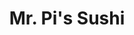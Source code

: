 ---
layout: place
title: Mr. Pi's Sushi
permalink: /new-jersey/highland-park/mr-pi-s-sushi.html
stateAbbr: NJ
stateName: New Jersey
cityName: Highland Park
seo:
  type: restaurant
  links: https://mrpisushi.com/
place_id: ChIJww_7-VG5w4kRhuFBf8Gu2LA
photos:
  - name: >-
      places/ChIJww_7-VG5w4kRhuFBf8Gu2LA/photos/AeeoHcJm9r51D3cO_h6jIDeYdlw4_HaA5AO7oAUCYojbwQhWI1j4awiz9l-cvNoIbwWbWWUJQzK_8_ECDg-BXYgPv5cX878RMNo6vXPGLhfbp4YXgi9RB_4Xgo5iLWmeZ1U1exGftvDlz2EEgWPMvqYa9Fv6nC9XUSD9d-spVgu9_4m_1ukkCmE_1qudFWWorU2gHx_DRxihiNeMyC5MyJDyRZgW1_4zDN_jb4QuX_h5MsJP0l4-iLRyE1fDOYYAuNmnjIzdYkzuxm-6E-jOa541jIpMz1_2_ZnLbSp34CRr_NlmEyeAt-gbHqvSlpuCnRgNOMkpNkGMa3vm7e_9KsooFykkJWOE1XYyeySr4znHi_j79XIwMZq0BebujnUudvIpijiWGQRGlO_zoiJneg4y7SbmKQ7khgpWiRZTdYxtEv-NcUay
    widthPx: 4000
    heightPx: 1848
    authorAttributions:
      - displayName: Ari
        uri: https://maps.google.com/maps/contrib/108790801058534314679
        photoUri: >-
          https://lh3.googleusercontent.com/a-/ALV-UjVcRprtDteoovHEoTCWjaAWcxJ4woo_00169Fpr7iDBgfqRUfUC=s100-p-k-no-mo
    flagContentUri: >-
      https://www.google.com/local/imagery/report/?cb_client=maps_api_places.places_api&image_key=!1e10!2sCIHM0ogKEICAgID75sSspgE&hl=en-US
    googleMapsUri: >-
      https://www.google.com/maps/place//data=!3m4!1e2!3m2!1sCIHM0ogKEICAgID75sSspgE!2e10!4m2!3m1!1s0x89c3b951f9fb0fc3:0xb0d8aec17f41e186
  - name: >-
      places/ChIJww_7-VG5w4kRhuFBf8Gu2LA/photos/AeeoHcIMR2WbkL0hiz6FDOR5W8DEu0tOpEg4GqzPsjx1oELWcmzW15-YekIcIevp3YqK2QGWmJ4LJPzNkDDLvNaOi7gEDCxbI2iNU8wizY9DWs7Zk-KOUdOnLW32brnvT4xwwhWWyhwtaSFjl285EO5CfgulTy9Hq4Gk7ZV_7BuL4Lk950QI1-uU4rN30_tk25nVpDwbG_nFKRFaQkxBdV4ulcJwQ5gReofrhSSkHov5xlb3D3UxJaWRsW4ho-_U43PNd3zS1JmKx05zqznH7DAqPpmjQd-RpOgZ_xlEdTfX9lyuSFwwOUWPsPSUDz-ZEBRjOLdrhAS9kw_JmjT-rX8N-A_qYkrhDTPvEMdpbqYO0dqWl_SDLCL_Ql-kfoJK4oNdjSFEKtHbPSQv9T1Lwnva3P5aVSfp8tdL9prKf_4kqSYXfIzm
    widthPx: 4800
    heightPx: 3600
    authorAttributions:
      - displayName: Michael William Majorczak
        uri: https://maps.google.com/maps/contrib/105402181418778581498
        photoUri: >-
          https://lh3.googleusercontent.com/a-/ALV-UjWIPnssH17T8iBC1RdqbjsPnkbOnF3Qs7LM7t7anMRgcegitWFe=s100-p-k-no-mo
    flagContentUri: >-
      https://www.google.com/local/imagery/report/?cb_client=maps_api_places.places_api&image_key=!1e10!2sCIHM0ogKEICAgMDIluqQgwE&hl=en-US
    googleMapsUri: >-
      https://www.google.com/maps/place//data=!3m4!1e2!3m2!1sCIHM0ogKEICAgMDIluqQgwE!2e10!4m2!3m1!1s0x89c3b951f9fb0fc3:0xb0d8aec17f41e186
  - name: >-
      places/ChIJww_7-VG5w4kRhuFBf8Gu2LA/photos/AeeoHcKlm7NH_zcKcvI24xGpCV3KRGovFJrfG7nWtuXaL4wWZArpF5RHCvffRlG_1GdDcxMzAQjITyDTswEmFiRPBTfpmqSupQq_Xiq4iZan6TZ6dxO2ENfU4Badxj5qI0J5RgHlVENBtX3bWgWRaaP5cj_C_Yrhm8SZcvpNlMpkbc9nk2As2cTxVHihqLtVQ9Z2XcV9THSBUT-iYHH4WQWzbrRiR87OSHRz4z4C_7XVF-pDtvef_0pFVEcUa1EdCgYSe0sRCIyLmbRGJsk47I7pHnVyZGVGNLUKMFZjNC54QDVR9Oo9IVox57bH8T3IhVnPPlSQzNWl4VULuAK2VqLsajGyitT2XRAF4RLEOPR-gu28GiVxVz0VYv-HnX5BdxBi65IyPlLq8MdvbzXNGfYmJsMaDlBSrmdHgeKn6FZ_BUAAagEt
    widthPx: 4800
    heightPx: 3600
    authorAttributions:
      - displayName: Harry Ning
        uri: https://maps.google.com/maps/contrib/114483807020981098640
        photoUri: >-
          https://lh3.googleusercontent.com/a-/ALV-UjW7Eh_8zoa2vFlmH_Kt7UzxOgmoZCllhBSwUy1KhdtmxD9WyG18=s100-p-k-no-mo
    flagContentUri: >-
      https://www.google.com/local/imagery/report/?cb_client=maps_api_places.places_api&image_key=!1e10!2sCIHM0ogKEICAgIC_96zI2wE&hl=en-US
    googleMapsUri: >-
      https://www.google.com/maps/place//data=!3m4!1e2!3m2!1sCIHM0ogKEICAgIC_96zI2wE!2e10!4m2!3m1!1s0x89c3b951f9fb0fc3:0xb0d8aec17f41e186
  - name: >-
      places/ChIJww_7-VG5w4kRhuFBf8Gu2LA/photos/AeeoHcIpoZkCq0Bvhv8TDs_FS5i6yU53-piHnClHwxJmF0ud3l7n7Md1bYakrhxFTeTLorKr_0hCrHA5DsD3qZcqKRZ8NoxxnjNsTK33eJUbAcuTrdHeCMskKH8Cyt-3uUPq0xdyaukx2qMmhY4FtkdYMp6sh2WGSKrPFPXZq_YMss4LdKltwh2zi8P4u18cECWaDNNo89nBtW9Ozbu6Z9msFs6XGya4VqXGVJ0H965v0PWwySGCrQSnlFRGMBJWpYeMApHXtvz_88KuIdmwP_1UsH6oqd8roR1bqyzkco_ZIcH_a0Eofv9s9ciKb8sK-ASwpmaib5PV_VrQuVxtlMxG1G2lEqWt9mh8AakGzO0UCJYxfAld7yJjjHEPMHYaCN_mr3OoY_w3x0dCcKf0DjLfk7YEBRFQfw01ySpM5ogWhqpoeks
    widthPx: 4032
    heightPx: 3024
    authorAttributions:
      - displayName: Michael William Majorczak
        uri: https://maps.google.com/maps/contrib/105402181418778581498
        photoUri: >-
          https://lh3.googleusercontent.com/a-/ALV-UjWIPnssH17T8iBC1RdqbjsPnkbOnF3Qs7LM7t7anMRgcegitWFe=s100-p-k-no-mo
    flagContentUri: >-
      https://www.google.com/local/imagery/report/?cb_client=maps_api_places.places_api&image_key=!1e10!2sCIHM0ogKEICAgMDIluqQvQE&hl=en-US
    googleMapsUri: >-
      https://www.google.com/maps/place//data=!3m4!1e2!3m2!1sCIHM0ogKEICAgMDIluqQvQE!2e10!4m2!3m1!1s0x89c3b951f9fb0fc3:0xb0d8aec17f41e186
  - name: >-
      places/ChIJww_7-VG5w4kRhuFBf8Gu2LA/photos/AeeoHcJFAG4bLL-K3pT2woTGb1jM0wsOd2cStn_Aekofi1kQAm245jyK2OJkTddEjFDdXKoygIxzgVGTdcPC0NxhwCN4LEmUdrk18HBxMOrdnHbYZessBBgAKCYwurLYmaHJy3Mx2fJltMvaY1mhcVtgKIasH9rFa0D4YJOVD2A8sEo7u-kMX1AYksVPF5ygUCVMHMkhak2iWzYyz1mt1Yxh85OrFsmRF7x14VOV_jViFAG-Y2CW3vmbYyQ54oV5ITaSK93w2OG_9F5xUjONzxvmH60-PkAicf5Fe1ggEvFVEOcGS5mPtuPQaBvmgwOQ-yg2vLULRYtuKIylfVGUUgTFFCkqwuPL8d2lhFdjczJQ1bU2BrVivo8QPV9WSlM2CODBhlzekHKEcCylHhtValPjypeTF-vPl0opg0IXPSXs6sVxNg
    widthPx: 4800
    heightPx: 3600
    authorAttributions:
      - displayName: Michael William Majorczak
        uri: https://maps.google.com/maps/contrib/105402181418778581498
        photoUri: >-
          https://lh3.googleusercontent.com/a-/ALV-UjWIPnssH17T8iBC1RdqbjsPnkbOnF3Qs7LM7t7anMRgcegitWFe=s100-p-k-no-mo
    flagContentUri: >-
      https://www.google.com/local/imagery/report/?cb_client=maps_api_places.places_api&image_key=!1e10!2sCIHM0ogKEICAgMDIluqQAw&hl=en-US
    googleMapsUri: >-
      https://www.google.com/maps/place//data=!3m4!1e2!3m2!1sCIHM0ogKEICAgMDIluqQAw!2e10!4m2!3m1!1s0x89c3b951f9fb0fc3:0xb0d8aec17f41e186
  - name: >-
      places/ChIJww_7-VG5w4kRhuFBf8Gu2LA/photos/AeeoHcLkQkPKfx4laX4ob9WEIzHjAbz6SOkO0tolVwB6u2vRFzGhHwZ4d1NDY_4PErX8oInehfzrxzAt9UG_uEhiVdzRfhFkXwR9y2m-ZAUk0H6DYtP0Q1sO-6d-PbDqT0PA_lshI8XQCFgLsmuEbBrOzMyEJLrqae_BpIRrGXv6j_iroj7JI2vrnkQq0WqnqD3u2-6cY4gVU-YBj5d5hWYBl7opvVAz5RUJjqhNsFwWEAY3Mj6SFBJxMjS7em_SK7at2ywCY7GYCwu5M4a1_4WZ8dOjYlM9-67S76GEAB6FFmqQobLcZ2JAkRrmGV_vMBzFydmbuwYhjOc58zaltHZMCcBKTxEAh36lR3tBxtQ4bo5sqwHnAPGuubMMOlmlJuGdDnSfOrlXphGuBsyiMMI3pA56HiSDPOKhwRmbmQVe6jorlg
    widthPx: 4800
    heightPx: 3614
    authorAttributions:
      - displayName: Artemis Strong
        uri: https://maps.google.com/maps/contrib/115181565659165240952
        photoUri: >-
          https://lh3.googleusercontent.com/a-/ALV-UjURQxYIU-X6m_KMoJNRRrPeEA-2Wn0ypxh4IGIgQSmXVMhBfeOx=s100-p-k-no-mo
    flagContentUri: >-
      https://www.google.com/local/imagery/report/?cb_client=maps_api_places.places_api&image_key=!1e10!2sCIHM0ogKEICAgICHzMPGLw&hl=en-US
    googleMapsUri: >-
      https://www.google.com/maps/place//data=!3m4!1e2!3m2!1sCIHM0ogKEICAgICHzMPGLw!2e10!4m2!3m1!1s0x89c3b951f9fb0fc3:0xb0d8aec17f41e186
  - name: >-
      places/ChIJww_7-VG5w4kRhuFBf8Gu2LA/photos/AeeoHcLCPNLxm1Vcver3_ZXfWTdYRgEqSU_e9TTEqC7JMXztUaLiH1LegZauvdhdt9pRLajQf_AfJ8yw6XgLVnGK_QKzicSzCVe2-L-xu7WC24Pi8bW1SMs3GjSowzl1fEV4Ha5RcbRFf-LcX6uwH6NvkSQ46Ktuo0a0A5FIXYJ8b2WhoeYFhEno4PfyyeagaZRAS65cMqxbyDyDkrifmQdaHQwRhAw_VmlqINPzXLaU7JIWM3zA0Dn83OVHMXYqzjtjljtTui5oBi2mGBw7WdBt4mPXNSme2L_KBT7tyW0C3egV4TGr-_FWYoWySo0yDIRiccKH9wDU3kJ5YkYAkbFL0swsRENGsZ2snlcaY8fLCKeHEx6I0HocMya8fKFyXDkppkYwCvHyMwn64B2kxIWMLK2nr2b5TTvWP0O36k0dqd_SlKER
    widthPx: 2152
    heightPx: 2152
    authorAttributions:
      - displayName: Chuanxiuyue He
        uri: https://maps.google.com/maps/contrib/116607910384603040423
        photoUri: >-
          https://lh3.googleusercontent.com/a-/ALV-UjUJxzOyv4liMcZGeZRy-YpMaH7UD8FyPxiPZUcTIZLiqknQS57V=s100-p-k-no-mo
    flagContentUri: >-
      https://www.google.com/local/imagery/report/?cb_client=maps_api_places.places_api&image_key=!1e10!2sCIHM0ogKEICAgIDj6L_gmgE&hl=en-US
    googleMapsUri: >-
      https://www.google.com/maps/place//data=!3m4!1e2!3m2!1sCIHM0ogKEICAgIDj6L_gmgE!2e10!4m2!3m1!1s0x89c3b951f9fb0fc3:0xb0d8aec17f41e186
  - name: >-
      places/ChIJww_7-VG5w4kRhuFBf8Gu2LA/photos/AeeoHcJi68s5-vpqcQ6Ct7ZqZCcY04C56z5utNHTN8x3if6YdcTQht6l_3EzJrkngAw30bToOTNu8vtM0sCrYjAfqV2MYZ6T5Byd597YIUWPfczwpaFlAhK58qke4qQ7fBr_GbyhexamYhLogwXhZO_EIubdmyyN8uRr3iKCo7PhAE9rGMKbwzc2sjCazEPHhWW0HULwMUNIqbvNNOCa_L1ZVakCHzq--ODLWkoB-7PJYvdVq04KaqnFXT9JvrmAggXxmODakLByWrQ2j_N-D4XFlrYCpUQdXTJ5mwAJUQKj-pz61ExIx7t6xqqtXCqp6tqK_41cx11_mRS4NI8bPPIyX3KrP4KQYncATPVGujziUHuWkkITiOjbZK5z8YLGC83LMsfIgAieG8P_DStqwdB1Er6OQh1-oSubx6INe59-iz5WE0er
    widthPx: 4032
    heightPx: 1908
    authorAttributions:
      - displayName: Joanna Wang
        uri: https://maps.google.com/maps/contrib/109558124199558484223
        photoUri: >-
          https://lh3.googleusercontent.com/a-/ALV-UjUhBPSFPHQznDWKRT4cd0oUEQXold-VnfgQWI82WCJrBrZHcCrH1A=s100-p-k-no-mo
    flagContentUri: >-
      https://www.google.com/local/imagery/report/?cb_client=maps_api_places.places_api&image_key=!1e10!2sCIHM0ogKEICAgID42sb-1wE&hl=en-US
    googleMapsUri: >-
      https://www.google.com/maps/place//data=!3m4!1e2!3m2!1sCIHM0ogKEICAgID42sb-1wE!2e10!4m2!3m1!1s0x89c3b951f9fb0fc3:0xb0d8aec17f41e186
  - name: >-
      places/ChIJww_7-VG5w4kRhuFBf8Gu2LA/photos/AeeoHcKBhsgT4nOZzrOTOKMRe5-JmtrQv5matfgH3CoC9FhYNV9gVhr-_tBmFQ2uNHKSecdx_pEskYa6EbGsm_Uo69v663VUcuzb7LYRFRf-gwIP-Sue-NYw91S1MdUiOaHZDyy_eayZFP88b8FxPLjbNe05sifypdkSx70ZNO_qRWFMczAWpe6n48uzIypp7tBV6mPKAGGnrRLZb5GWktJh0wKQA0Puv0wCPuC-V-bcVrv8_uPR1eIiLsFZOgfBbShqtinri4mN4VY0eshRn7ZRWO1_6RvWHPE790Mtyvz9cknKssqjAdIB8kk9Ih4AUvzSvi2Uiz-AslGyfTopdtNy4sJmUa4dACrBOFysZ1meHJrNkjDFUZOlKhKQfsMficE9PR2GzoxF2P5StORzDxq6ZkWm0eXguDpV2ZAH9Ouez8I
    widthPx: 3000
    heightPx: 4000
    authorAttributions:
      - displayName: Shaolan Chen
        uri: https://maps.google.com/maps/contrib/117445552864685689758
        photoUri: >-
          https://lh3.googleusercontent.com/a-/ALV-UjU1Bz48ANjVmy0XiJKWfIdV5soSoDyRAlUlIMJ7br8p298ejqcF=s100-p-k-no-mo
    flagContentUri: >-
      https://www.google.com/local/imagery/report/?cb_client=maps_api_places.places_api&image_key=!1e10!2sCIHM0ogKEICAgMDwuL7JOQ&hl=en-US
    googleMapsUri: >-
      https://www.google.com/maps/place//data=!3m4!1e2!3m2!1sCIHM0ogKEICAgMDwuL7JOQ!2e10!4m2!3m1!1s0x89c3b951f9fb0fc3:0xb0d8aec17f41e186
  - name: >-
      places/ChIJww_7-VG5w4kRhuFBf8Gu2LA/photos/AeeoHcJVbtEc8I5SHpnsEDrFZm2jkR9du7u7Gb5Y6I_2z8dOSS8xDN2p8GnrtK5icn5rn-wXw4xKZuwFqJpYhO9N3OSw-GiPLU1_CqtZYNdCY2Sp7ocKVLjv2Gb1z8koaMONzr8u4BdUmYyQ4gX82nD_zIWg41srMnrD88oK0wLQOb8RnLBilr_-AHPuls2bg6AzjsejFMKdV-rYkUQu4uZYFQn7St6rxVbOAbZfQpJ1ScIYyDdaVg0beQBLs30Sn8mV1Mvh2QYbH9h2S7Ki_ON3tdqkIxIEbLxW6ocDzBBTMYZaJPk4xlrfmv3r0yRmovfv8odqvQVaMkjMyEcbQgg4F7WvsbtwfWvePqe3MkBNIEZQtYTl4SbN2OqHcojgM-v5fE9lhsU6ffnUoTuwqFXO1t2G4A1dEzvoURFpWhn6JQ3IPAeAOTzm2uMY15OoR3FE
    widthPx: 2268
    heightPx: 4032
    authorAttributions:
      - displayName: Allan Cheow
        uri: https://maps.google.com/maps/contrib/109881716148472377138
        photoUri: >-
          https://lh3.googleusercontent.com/a-/ALV-UjVJYOpwmHox3zfIiFV1aArxvDtvluXfnD97r_d9o6S5ebDV3gSMGQ=s100-p-k-no-mo
    flagContentUri: >-
      https://www.google.com/local/imagery/report/?cb_client=maps_api_places.places_api&image_key=!1e10!2sCIABIhADydmY9iNXCWeey4cADjrV&hl=en-US
    googleMapsUri: >-
      https://www.google.com/maps/place//data=!3m4!1e2!3m2!1sCIABIhADydmY9iNXCWeey4cADjrV!2e10!4m2!3m1!1s0x89c3b951f9fb0fc3:0xb0d8aec17f41e186
address: 247 Raritan Ave, Highland Park, NJ 08904, USA
street: 247 Raritan Ave
city: Highland Park
state: NJ
zip: '08904'
country: USA
neighborhood: null
latitude: '40.499210'
longitude: '-74.428175'
accessibility_options:
  wheelchairAccessibleParking: true
  wheelchairAccessibleEntrance: true
  wheelchairAccessibleRestroom: true
  wheelchairAccessibleSeating: true
business_status: OPERATIONAL
name: Mr. Pi's Sushi
google_maps_links:
  directionsUri: >-
    https://www.google.com/maps/dir//''/data=!4m7!4m6!1m1!4e2!1m2!1m1!1s0x89c3b951f9fb0fc3:0xb0d8aec17f41e186!3e0
  placeUri: https://maps.google.com/?cid=12743127291731763590
  writeAReviewUri: >-
    https://www.google.com/maps/place//data=!4m3!3m2!1s0x89c3b951f9fb0fc3:0xb0d8aec17f41e186!12e1
  reviewsUri: >-
    https://www.google.com/maps/place//data=!4m4!3m3!1s0x89c3b951f9fb0fc3:0xb0d8aec17f41e186!9m1!1b1
  photosUri: >-
    https://www.google.com/maps/place//data=!4m3!3m2!1s0x89c3b951f9fb0fc3:0xb0d8aec17f41e186!10e5
primary_type: Japanese Restaurant
opening_hours:
  regular: null
  current: null
secondary_opening_hours:
  regular:
    weekdayDescriptions: null
    type: null
  current:
    weekdayDescriptions: null
    type: null
phone: (908) 998-9288
price_level: PRICE_LEVEL_MODERATE
price_range: $20 &ndash; $30
rating: '4.5'
rating_count: 0
website: https://mrpisushi.com/
description: >-
  Discover Mr. Pi's Sushi in Highland Park, NJ$$$Nestled in Highland Park, NJ,
  Mr. Pi's Sushi stands out as a cozy Japanese restaurant offering fresh sushi
  and authentic fare in a welcoming atmosphere. The spot features a casual
  setting with wood-trimmed booths and a sushi bar, perfect for enjoying a
  variety of rolls and Japanese dishes that highlight quality ingredients.
  Patrons can savor selections of sake and beer alongside their meals, making it
  a great choice for those seeking sushi restaurants near me with a relaxed
  vibe. Accessibility is a key plus, with options like wheelchair-friendly
  entrances and seating that ensure everyone can enjoy the experience. Overall,
  this Highland Park gem combines traditional flavors with a straightforward
  ambiance, ideal for anyone exploring top-rated sushi options in the area.
generative_summary: >-
  Discover Mr. Pi's Sushi in Highland Park, NJ$$$Nestled in Highland Park, NJ,
  Mr. Pi's Sushi stands out as a cozy Japanese restaurant offering fresh sushi
  and authentic fare in a welcoming atmosphere. The spot features a casual
  setting with wood-trimmed booths and a sushi bar, perfect for enjoying a
  variety of rolls and Japanese dishes that highlight quality ingredients.
  Patrons can savor selections of sake and beer alongside their meals, making it
  a great choice for those seeking sushi restaurants near me with a relaxed
  vibe. Accessibility is a key plus, with options like wheelchair-friendly
  entrances and seating that ensure everyone can enjoy the experience. Overall,
  this Highland Park gem combines traditional flavors with a straightforward
  ambiance, ideal for anyone exploring top-rated sushi options in the area.
generative_disclosure: Summarized by AI using the Grok-3-Mini model.
reviews:
  - name: >-
      places/ChIJww_7-VG5w4kRhuFBf8Gu2LA/reviews/ChZDSUhNMG9nS0VJQ0FnSUNfOTZ6SUd3EAE
    relativePublishTimeDescription: 2 months ago
    rating: 4
    text:
      text: >-
        I went here with my family and for the sushi and sashimi is good. But
        something that is not good is the ramen is because I have a American
        Asian taste so I don’t really like the taste of the soup is too sweet
        and too oily, and the pork is so smoky so that’s why I don’t like the
        ramen.
      languageCode: en
    originalText:
      text: >-
        I went here with my family and for the sushi and sashimi is good. But
        something that is not good is the ramen is because I have a American
        Asian taste so I don’t really like the taste of the soup is too sweet
        and too oily, and the pork is so smoky so that’s why I don’t like the
        ramen.
      languageCode: en
    authorAttribution:
      displayName: Harry Ning
      uri: https://www.google.com/maps/contrib/114483807020981098640/reviews
      photoUri: >-
        https://lh3.googleusercontent.com/a-/ALV-UjW7Eh_8zoa2vFlmH_Kt7UzxOgmoZCllhBSwUy1KhdtmxD9WyG18=s128-c0x00000000-cc-rp-mo-ba3
    publishTime: '2025-01-19T22:27:51.727634Z'
    flagContentUri: >-
      https://www.google.com/local/review/rap/report?postId=ChZDSUhNMG9nS0VJQ0FnSUNfOTZ6SUd3EAE&d=17924085&t=1
    googleMapsUri: >-
      https://www.google.com/maps/reviews/data=!4m6!14m5!1m4!2m3!1sChZDSUhNMG9nS0VJQ0FnSUNfOTZ6SUd3EAE!2m1!1s0x89c3b951f9fb0fc3:0xb0d8aec17f41e186
  - name: >-
      places/ChIJww_7-VG5w4kRhuFBf8Gu2LA/reviews/ChZDSUhNMG9nS0VJQ0FnTUR3dUw3SktREAE
    relativePublishTimeDescription: 3 weeks ago
    rating: 5
    text:
      text: >-
        Mr. Pi never disappoints,have been coming here for over 2 decades,
        dishes has always been consistent with fresh selection of fishes,
        creative rolls and plating, top notch service where you are treated like
        family and they actually remembers who you are.
      languageCode: en
    originalText:
      text: >-
        Mr. Pi never disappoints,have been coming here for over 2 decades,
        dishes has always been consistent with fresh selection of fishes,
        creative rolls and plating, top notch service where you are treated like
        family and they actually remembers who you are.
      languageCode: en
    authorAttribution:
      displayName: Shaolan Chen
      uri: https://www.google.com/maps/contrib/117445552864685689758/reviews
      photoUri: >-
        https://lh3.googleusercontent.com/a-/ALV-UjU1Bz48ANjVmy0XiJKWfIdV5soSoDyRAlUlIMJ7br8p298ejqcF=s128-c0x00000000-cc-rp-mo-ba3
    publishTime: '2025-03-23T10:09:08.891873Z'
    flagContentUri: >-
      https://www.google.com/local/review/rap/report?postId=ChZDSUhNMG9nS0VJQ0FnTUR3dUw3SktREAE&d=17924085&t=1
    googleMapsUri: >-
      https://www.google.com/maps/reviews/data=!4m6!14m5!1m4!2m3!1sChZDSUhNMG9nS0VJQ0FnTUR3dUw3SktREAE!2m1!1s0x89c3b951f9fb0fc3:0xb0d8aec17f41e186
  - name: >-
      places/ChIJww_7-VG5w4kRhuFBf8Gu2LA/reviews/ChZDSUhNMG9nS0VJQ0FnSUNfOTZMaUl3EAE
    relativePublishTimeDescription: 2 months ago
    rating: 5
    text:
      text: >-
        The sashimi is very fresh, the service attitude is very good, and the
        ramen is also delicious.
      languageCode: en
    originalText:
      text: >-
        The sashimi is very fresh, the service attitude is very good, and the
        ramen is also delicious.
      languageCode: en
    authorAttribution:
      displayName: YING
      uri: https://www.google.com/maps/contrib/110196132202187856314/reviews
      photoUri: >-
        https://lh3.googleusercontent.com/a-/ALV-UjXEaYLmrpSlMuC3NApnk5reBq580zLjKWyibU7fK5EoLlJEJziyBQ=s128-c0x00000000-cc-rp-mo-ba4
    publishTime: '2025-01-19T22:35:36.298933Z'
    flagContentUri: >-
      https://www.google.com/local/review/rap/report?postId=ChZDSUhNMG9nS0VJQ0FnSUNfOTZMaUl3EAE&d=17924085&t=1
    googleMapsUri: >-
      https://www.google.com/maps/reviews/data=!4m6!14m5!1m4!2m3!1sChZDSUhNMG9nS0VJQ0FnSUNfOTZMaUl3EAE!2m1!1s0x89c3b951f9fb0fc3:0xb0d8aec17f41e186
  - name: >-
      places/ChIJww_7-VG5w4kRhuFBf8Gu2LA/reviews/ChdDSUhNMG9nS0VJQ0FnSURuNTViYXFnRRAB
    relativePublishTimeDescription: 6 months ago
    rating: 5
    text:
      text: >-
        My wife and I are on the #eatjersey challenge to visit & have a meal in
        all 564 towns of NJ. We chose Mr. Pi's Sushi for Highland Park, our
        119th town.


        We stopped off after a Rutgers football game for dinner and ordered our
        regular order of "sushi & sashimi platter". Instead of a combo for two,
        like at most sushi places, you can only order two one-person platters.
        That being said, the food was on point! Prompt service and nice casual
        atmosphere inside.
      languageCode: en
    originalText:
      text: >-
        My wife and I are on the #eatjersey challenge to visit & have a meal in
        all 564 towns of NJ. We chose Mr. Pi's Sushi for Highland Park, our
        119th town.


        We stopped off after a Rutgers football game for dinner and ordered our
        regular order of "sushi & sashimi platter". Instead of a combo for two,
        like at most sushi places, you can only order two one-person platters.
        That being said, the food was on point! Prompt service and nice casual
        atmosphere inside.
      languageCode: en
    authorAttribution:
      displayName: Peter Laudati
      uri: https://www.google.com/maps/contrib/116676323636765608499/reviews
      photoUri: >-
        https://lh3.googleusercontent.com/a-/ALV-UjXBr-wzWSunRop35rm4Uux6ILBMZpH3i9vpyjNSM7fpOY5gKBe5Xw=s128-c0x00000000-cc-rp-mo-ba5
    publishTime: '2024-10-11T02:22:21.344698Z'
    flagContentUri: >-
      https://www.google.com/local/review/rap/report?postId=ChdDSUhNMG9nS0VJQ0FnSURuNTViYXFnRRAB&d=17924085&t=1
    googleMapsUri: >-
      https://www.google.com/maps/reviews/data=!4m6!14m5!1m4!2m3!1sChdDSUhNMG9nS0VJQ0FnSURuNTViYXFnRRAB!2m1!1s0x89c3b951f9fb0fc3:0xb0d8aec17f41e186
  - name: >-
      places/ChIJww_7-VG5w4kRhuFBf8Gu2LA/reviews/ChZDSUhNMG9nS0VJQ0FnSURmbzRYSlJ3EAE
    relativePublishTimeDescription: 3 months ago
    rating: 1
    text:
      text: >-
        The Sushi itself was fairly standard fare, nothing special. The lunch
        special was fairly priced.


        But the service was horrendous. The waitress was rude and rushed us out.
        Her exact comments were *come back earlier next time * as we were
        stepping out. She even tried to take our cups and tea pot away (as it
        was still a little less than half full).


        We're giving you business right? So you can keep your lights on. Maybe
        invest in some proper employee training.

        Overall not a great experience. Please go at your own discretion.
      languageCode: en
    originalText:
      text: >-
        The Sushi itself was fairly standard fare, nothing special. The lunch
        special was fairly priced.


        But the service was horrendous. The waitress was rude and rushed us out.
        Her exact comments were *come back earlier next time * as we were
        stepping out. She even tried to take our cups and tea pot away (as it
        was still a little less than half full).


        We're giving you business right? So you can keep your lights on. Maybe
        invest in some proper employee training.

        Overall not a great experience. Please go at your own discretion.
      languageCode: en
    authorAttribution:
      displayName: Ish
      uri: https://www.google.com/maps/contrib/116105861483418625967/reviews
      photoUri: >-
        https://lh3.googleusercontent.com/a-/ALV-UjXPfz-T5aCIjK6uKs2VEWoh3LzBOw6NO_EX3b8mZ56jGfOyGrzk_w=s128-c0x00000000-cc-rp-mo-ba2
    publishTime: '2025-01-09T22:04:51.086951Z'
    flagContentUri: >-
      https://www.google.com/local/review/rap/report?postId=ChZDSUhNMG9nS0VJQ0FnSURmbzRYSlJ3EAE&d=17924085&t=1
    googleMapsUri: >-
      https://www.google.com/maps/reviews/data=!4m6!14m5!1m4!2m3!1sChZDSUhNMG9nS0VJQ0FnSURmbzRYSlJ3EAE!2m1!1s0x89c3b951f9fb0fc3:0xb0d8aec17f41e186
review_summary: >-
  What Customers Are Buzzing About at This Sushi Spot$$$Folks generally rave
  about the fresh sushi and sashimi at this Highland Park favorite, noting how
  the flavors consistently hit the mark for a satisfying meal. While most diners
  appreciate the creative rolls and prompt service that make visits feel
  welcoming, a few mention that certain items like ramen might not suit everyone
  due to its bolder tastes. Overall, the atmosphere comes across as casual and
  family-friendly, with many highlighting the reliable quality that keeps people
  coming back for more. It's easy to see why this place earns high marks as one
  of the best sushi restaurants near me, though some suggest timing visits
  carefully to avoid any rush. In the end, the positives around fresh
  ingredients and friendly vibes make it a solid pick for anyone hunting for
  great Japanese places nearby.
review_disclosure: Summarized by AI using the Grok-3-Mini model.
parking_options:
  freeParkingLot: true
  freeStreetParking: true
  valetParking: false
payment_options:
  acceptsCreditCards: true
  acceptsDebitCards: true
  acceptsCashOnly: false
allow_dogs: null
curbside_pickup: false
delivery: true
dine_in: true
good_for_children: true
good_for_groups: true
good_for_sports: null
live_music: false
menu_for_children: false
outdoor_seating: false
reservable: true
restroom: true
serves_beer: true
serves_breakfast: false
serves_brunch: false
serves_cocktails: true
serves_coffee: false
serves_dinner: true
serves_dessert: true
serves_lunch: true
serves_vegetarian_food: true
serves_wine: true
takeout: true
update_category: pro
places_description: >-
  Modest Japanese restaurant featuring wood-trimmed booth seating & a sushi bar
  in a narrow space.

---